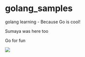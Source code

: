 # golang_samples
golang learning - Because Go is cool!

Sumaya was here too

Go for fun


![](https://cdn.chrisshort.net/testing-certificate-chains-in-go/GOPHER_MIC_DROP.png)
